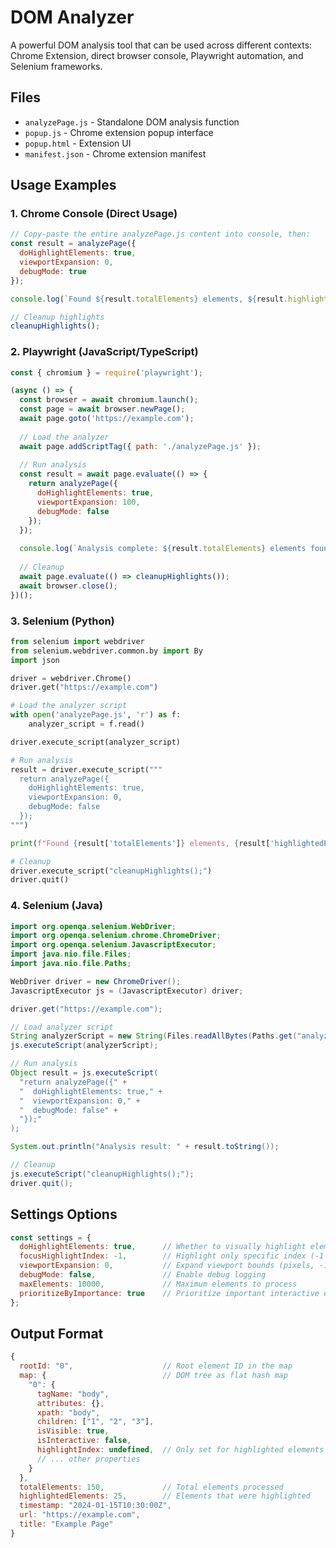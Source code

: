 # DOM Analyzer

A powerful DOM analysis tool that can be used across different contexts: Chrome Extension, direct browser console, Playwright automation, and Selenium frameworks.

## Files

- `analyzePage.js` - Standalone DOM analysis function
- `popup.js` - Chrome extension popup interface
- `popup.html` - Extension UI
- `manifest.json` - Chrome extension manifest

## Usage Examples

### 1. Chrome Console (Direct Usage)

```javascript
// Copy-paste the entire analyzePage.js content into console, then:
const result = analyzePage({
  doHighlightElements: true,
  viewportExpansion: 0,
  debugMode: true
});

console.log(`Found ${result.totalElements} elements, ${result.highlightedElements} highlighted`);

// Cleanup highlights
cleanupHighlights();
```

### 2. Playwright (JavaScript/TypeScript)

```javascript
const { chromium } = require('playwright');

(async () => {
  const browser = await chromium.launch();
  const page = await browser.newPage();
  await page.goto('https://example.com');
  
  // Load the analyzer
  await page.addScriptTag({ path: './analyzePage.js' });
  
  // Run analysis
  const result = await page.evaluate(() => {
    return analyzePage({
      doHighlightElements: true,
      viewportExpansion: 100,
      debugMode: false
    });
  });
  
  console.log(`Analysis complete: ${result.totalElements} elements found`);
  
  // Cleanup
  await page.evaluate(() => cleanupHighlights());
  await browser.close();
})();
```

### 3. Selenium (Python)

```python
from selenium import webdriver
from selenium.webdriver.common.by import By
import json

driver = webdriver.Chrome()
driver.get("https://example.com")

# Load the analyzer script
with open('analyzePage.js', 'r') as f:
    analyzer_script = f.read()

driver.execute_script(analyzer_script)

# Run analysis
result = driver.execute_script("""
  return analyzePage({
    doHighlightElements: true,
    viewportExpansion: 0,
    debugMode: false
  });
""")

print(f"Found {result['totalElements']} elements, {result['highlightedElements']} highlighted")

# Cleanup
driver.execute_script("cleanupHighlights();")
driver.quit()
```

### 4. Selenium (Java)

```java
import org.openqa.selenium.WebDriver;
import org.openqa.selenium.chrome.ChromeDriver;
import org.openqa.selenium.JavascriptExecutor;
import java.nio.file.Files;
import java.nio.file.Paths;

WebDriver driver = new ChromeDriver();
JavascriptExecutor js = (JavascriptExecutor) driver;

driver.get("https://example.com");

// Load analyzer script
String analyzerScript = new String(Files.readAllBytes(Paths.get("analyzePage.js")));
js.executeScript(analyzerScript);

// Run analysis
Object result = js.executeScript(
  "return analyzePage({" +
  "  doHighlightElements: true," +
  "  viewportExpansion: 0," +
  "  debugMode: false" +
  "});"
);

System.out.println("Analysis result: " + result.toString());

// Cleanup
js.executeScript("cleanupHighlights();");
driver.quit();
```

## Settings Options

```javascript
const settings = {
  doHighlightElements: true,      // Whether to visually highlight elements
  focusHighlightIndex: -1,        // Highlight only specific index (-1 for all)
  viewportExpansion: 0,           // Expand viewport bounds (pixels, -1 for no limit)
  debugMode: false,               // Enable debug logging
  maxElements: 10000,             // Maximum elements to process
  prioritizeByImportance: true    // Prioritize important interactive elements
};
```

## Output Format

```javascript
{
  rootId: "0",                    // Root element ID in the map
  map: {                          // DOM tree as flat hash map
    "0": {
      tagName: "body",
      attributes: {},
      xpath: "body",
      children: ["1", "2", "3"],
      isVisible: true,
      isInteractive: false,
      highlightIndex: undefined,  // Only set for highlighted elements
      // ... other properties
    }
  },
  totalElements: 150,             // Total elements processed
  highlightedElements: 25,        // Elements that were highlighted
  timestamp: "2024-01-15T10:30:00Z",
  url: "https://example.com",
  title: "Example Page"
}
```

